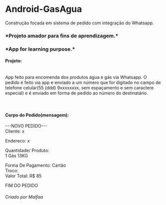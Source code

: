 # Android-GasAgua
Construção focada em sistema de pedido com integração do Whatsapp.



<h3>*Projeto amador para fins de aprendizagem.*</h3>
<h3>*App for learning purpose.*</h3>

<h4>Projeto:</h4></br>
App feito para encomenda dos produtos água e gás via Whatsapp. O pedido é feito via app e enviado a um número que for digitado no 
campo de telefone celular(55 (ddd) 9xxxxxxxx, sem espaçamento e sem caractere especial) e é enviado em forma de pedido ao número do destinatário.

</br>
</br>
</br>
<h4>Corpo do Pedido(mensagem):</h4>

---NOVO PEDIDO--- </br>
Cliente: x

Endereco: x

Quantidade/ Produto: </br>
1 Gás 13KG 

Forma De Pagamento: Cartão</br>
Troco:  
Valor Total: R$ 85

  
 FIM DO PEDIDO

<h6>Criado por Malfaa</h6>
